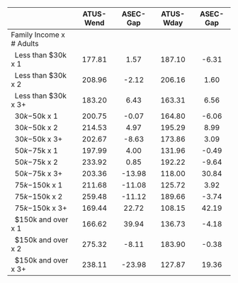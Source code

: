 
|                      |    ATUS-Wend |     ASEC-Gap |    ATUS-Wday |     ASEC-Gap |
| -------------------- | :----------: | :----------: | :----------: | :----------: |
| Family Income x # Adults |              |              |              |              |
| &nbsp;&nbsp;Less than $30k x 1 |       177.81 |         1.57 |       187.10 |        -6.31 |
| &nbsp;&nbsp;Less than $30k x 2 |       208.96 |        -2.12 |       206.16 |         1.60 |
| &nbsp;&nbsp;Less than $30k x 3+ |       183.20 |         6.43 |       163.31 |         6.56 |
| &nbsp;&nbsp;$30k-$50k x 1 |       200.75 |        -0.07 |       164.80 |        -6.06 |
| &nbsp;&nbsp;$30k-$50k x 2 |       214.53 |         4.97 |       195.29 |         8.99 |
| &nbsp;&nbsp;$30k-$50k x 3+ |       202.67 |        -8.63 |       173.86 |         3.09 |
| &nbsp;&nbsp;$50k-$75k x 1 |       197.99 |         4.00 |       131.96 |        -0.49 |
| &nbsp;&nbsp;$50k-$75k x 2 |       233.92 |         0.85 |       192.22 |        -9.64 |
| &nbsp;&nbsp;$50k-$75k x 3+ |       203.36 |       -13.98 |       118.00 |        30.84 |
| &nbsp;&nbsp;$75k-$150k x 1 |       211.68 |       -11.08 |       125.72 |         3.92 |
| &nbsp;&nbsp;$75k-$150k x 2 |       259.48 |       -11.12 |       189.66 |        -3.74 |
| &nbsp;&nbsp;$75k-$150k x 3+ |       169.44 |        22.72 |       108.15 |        42.19 |
| &nbsp;&nbsp;$150k and over x 1 |       166.62 |        39.94 |       136.73 |        -4.18 |
| &nbsp;&nbsp;$150k and over x 2 |       275.32 |        -8.11 |       183.90 |        -0.38 |
| &nbsp;&nbsp;$150k and over x 3+ |       238.11 |       -23.98 |       127.87 |        19.36 |

